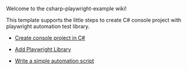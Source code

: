 Welcome to the csharp-playwright-example wiki!

This template supports the little steps to create C# console project with playwright automation test library.

* [Create console project in C#](https://github.com/AlexandreBartie/csharp-playwright-example/wiki#create-console-project-in-c)

* [Add Playwright Library](https://github.com/AlexandreBartie/csharp-playwright-example/wiki#add-playwright-library)

* [Write a simple automation script](https://github.com/AlexandreBartie/csharp-playwright-example/wiki#write-a-code-automation)